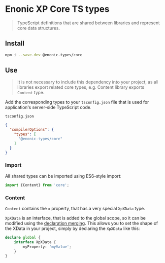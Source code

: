 # Enonic XP Core TS types

> TypeScript definitions that are shared between libraries and represent core data structures.

## Install

```bash
npm i --save-dev @enonic-types/core
```

## Use

> It is not necessary to include this dependency into your project, as all libraries export related core types,
> e.g. Content library exports `Content` type.

Add the corresponding types to your `tsconfig.json` file that is used for application's server-side TypeScript code.

`tsconfig.json`

```json
{
  "compilerOptions": {
    "types": [
      "@enonic-types/core"
    ]
  }
}
```

### Import

All shared types can be imported using ES6-style import:

```ts
import {Content} from 'core';
```

### Content

`Content` contains the `x` property, that has a very special `XpXData` type.

`XpXData` is an interface, that is added to the global scope, so it can be modified using the
[declaration merging](https://www.typescriptlang.org/docs/handbook/declaration-merging.html#merging-interfaces).
This allows you to set the shape of the XData in your project, simply by declaring the `XpXData` like this:

```ts
declare global {
    interface XpXData {
        myProperty: 'myValue';
    }
}
```
